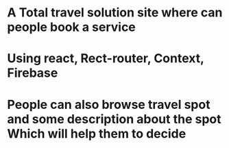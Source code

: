 # A Total travel solution site where can people book a service
# Using react, Rect-router, Context, Firebase
# People can also browse travel spot and some description about the spot Which will help them to decide
